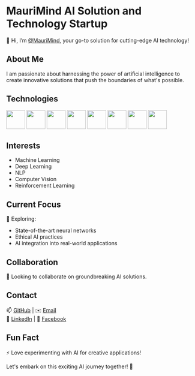 # MauriMind AI Solution and Technology Startup

👋 Hi, I’m [@MauriMind](https://github.com/MauriMind), your go-to solution for cutting-edge AI technology!

## About Me

I am passionate about harnessing the power of artificial intelligence to create innovative solutions that push the boundaries of what's possible.

## Technologies

<img src="https://www.tensorflow.org/images/tf_logo_social.png" width="50" height="50"> <img src="https://pytorch.org/assets/images/pytorch-logo.png" width="50" height="50"> <img src="https://spark.apache.org/images/spark-logo-trademark.png" width="50" height="50">
<img src="https://upload.wikimedia.org/wikipedia/commons/3/32/OpenCV_Logo_with_text_svg_version.svg" width="50" height="50">
<img src="https://www.nltk.org/_static/nltk.png" width="50" height="50"> <img src="https://spacy.io/_static/spacy_logo.png" width="50" height="50"> <img src="https://upload.wikimedia.org/wikipedia/commons/3/32/OpenCV_Logo_with_text_svg_version.svg" width="50" height="50"> <img src="https://gym.openai.com/assets/docs/definition_of_ai.png" width="50" height="50">


## Interests

- Machine Learning
- Deep Learning
- NLP
- Computer Vision
- Reinforcement Learning

## Current Focus

🌱 Exploring:
- State-of-the-art neural networks
- Ethical AI practices
- AI integration into real-world applications

## Collaboration

💞️ Looking to collaborate on groundbreaking AI solutions.

## Contact

📫 [GitHub](https://github.com/MauriMind) | ✉️ [Email](mailto:your.email@example.com)  
🔗 [LinkedIn](https://www.linkedin.com/in/maurimind/) | 📱 [Facebook](https://www.facebook.com/MauriMindAI)



## Fun Fact

⚡ Love experimenting with AI for creative applications!

<!---
[Replace this section with specific information about the MauriMind AI solution and technology, projects, achievements, or noteworthy contributions.]
--->

Let's embark on this exciting AI journey together! 🚀
